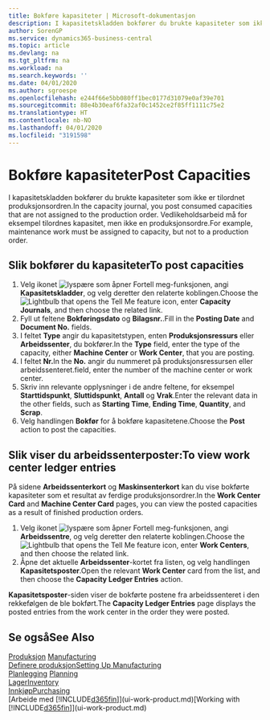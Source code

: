 ```yaml
---
title: Bokføre kapasiteter | Microsoft-dokumentasjon
description: I kapasitetskladden bokfører du brukte kapasiteter som ikke er tilordnet produksjonsordren. Vedlikeholdsarbeid må for eksempel tilordnes kapasitet, men ikke en produksjonsordre.
author: SorenGP
ms.service: dynamics365-business-central
ms.topic: article
ms.devlang: na
ms.tgt_pltfrm: na
ms.workload: na
ms.search.keywords: ''
ms.date: 04/01/2020
ms.author: sgroespe
ms.openlocfilehash: e244f66e5bb080ff1bec0177d31079e0af39e701
ms.sourcegitcommit: 88e4b30eaf6fa32af0c1452ce2f85ff1111c75e2
ms.translationtype: HT
ms.contentlocale: nb-NO
ms.lasthandoff: 04/01/2020
ms.locfileid: "3191598"
---
```

# <a name="post-capacities"></a><span data-ttu-id="332a7-104">Bokføre kapasiteter</span><span class="sxs-lookup"><span data-stu-id="332a7-104">Post Capacities</span></span>
<span data-ttu-id="332a7-105">I kapasitetskladden bokfører du brukte kapasiteter som ikke er tilordnet produksjonsordren.</span><span class="sxs-lookup"><span data-stu-id="332a7-105">In the capacity journal, you post consumed capacities that are not assigned to the production order.</span></span> <span data-ttu-id="332a7-106">Vedlikeholdsarbeid må for eksempel tilordnes kapasitet, men ikke en produksjonsordre.</span><span class="sxs-lookup"><span data-stu-id="332a7-106">For example, maintenance work must be assigned to capacity, but not to a production order.</span></span>  

## <a name="to-post-capacities"></a><span data-ttu-id="332a7-107">Slik bokfører du kapasiteter</span><span class="sxs-lookup"><span data-stu-id="332a7-107">To post capacities</span></span>  
1.  <span data-ttu-id="332a7-108">Velg ikonet ![lyspære som åpner Fortell meg-funksjonen](media/ui-search/search_small.png "Fortell hva du vil gjøre"), angi **Kapasitetskladder**, og velg deretter den relaterte koblingen.</span><span class="sxs-lookup"><span data-stu-id="332a7-108">Choose the ![Lightbulb that opens the Tell Me feature](media/ui-search/search_small.png "Tell me what you want to do") icon, enter **Capacity Journals**, and then choose the related link.</span></span>  
2.  <span data-ttu-id="332a7-109">Fyll ut feltene **Bokføringsdato** og **Bilagsnr.**.</span><span class="sxs-lookup"><span data-stu-id="332a7-109">Fill in the **Posting Date** and **Document No.** fields.</span></span>  
3.  <span data-ttu-id="332a7-110">I feltet **Type** angir du kapasitetstypen, enten **Produksjonsressurs** eller **Arbeidssenter**, du bokfører.</span><span class="sxs-lookup"><span data-stu-id="332a7-110">In the **Type** field, enter the type of the capacity, either **Machine Center** or **Work Center**, that you are posting.</span></span>  
4.  <span data-ttu-id="332a7-111">I feltet **Nr.**</span><span class="sxs-lookup"><span data-stu-id="332a7-111">In the **No.**</span></span> <span data-ttu-id="332a7-112">angir du nummeret på produksjonsressursen eller arbeidssenteret.</span><span class="sxs-lookup"><span data-stu-id="332a7-112">field, enter the number of the machine center or work center.</span></span>  
5.  <span data-ttu-id="332a7-113">Skriv inn relevante opplysninger i de andre feltene, for eksempel **Starttidspunkt**, **Sluttidspunkt**, **Antall** og **Vrak**.</span><span class="sxs-lookup"><span data-stu-id="332a7-113">Enter the relevant data in the other fields, such as **Starting Time**, **Ending Time**, **Quantity**, and **Scrap**.</span></span>  
6.  <span data-ttu-id="332a7-114">Velg handlingen **Bokfør** for å bokføre kapasitetene.</span><span class="sxs-lookup"><span data-stu-id="332a7-114">Choose the **Post** action to post the capacities.</span></span>  

## <a name="to-view-work-center-ledger-entries"></a><span data-ttu-id="332a7-115">Slik viser du arbeidssenterposter:</span><span class="sxs-lookup"><span data-stu-id="332a7-115">To view work center ledger entries</span></span>  
<span data-ttu-id="332a7-116">På sidene **Arbeidssenterkort** og **Maskinsenterkort** kan du vise bokførte kapasiteter som et resultat av ferdige produksjonsordrer.</span><span class="sxs-lookup"><span data-stu-id="332a7-116">In the **Work Center Card** and **Machine Center Card** pages, you can view the posted capacities as a result of finished production orders.</span></span>    
1.  <span data-ttu-id="332a7-117">Velg ikonet ![lyspære som åpner Fortell meg-funksjonen](media/ui-search/search_small.png "Fortell hva du vil gjøre"), angi **Arbeidssentre**, og velg deretter den relaterte koblingen.</span><span class="sxs-lookup"><span data-stu-id="332a7-117">Choose the ![Lightbulb that opens the Tell Me feature](media/ui-search/search_small.png "Tell me what you want to do") icon, enter **Work Centers**, and then choose the related link.</span></span>  
2.  <span data-ttu-id="332a7-118">Åpne det aktuelle **Arbeidssenter**-kortet fra listen, og velg handlingen **Kapasitetsposter**.</span><span class="sxs-lookup"><span data-stu-id="332a7-118">Open the relevant **Work Center** card from the list, and then choose the **Capacity Ledger Entries** action.</span></span>  

<span data-ttu-id="332a7-119">**Kapasitetsposter**-siden viser de bokførte postene fra arbeidssenteret i den rekkefølgen de ble bokført.</span><span class="sxs-lookup"><span data-stu-id="332a7-119">The **Capacity Ledger Entries** page displays the posted entries from the work center in the order they were posted.</span></span>   

## <a name="see-also"></a><span data-ttu-id="332a7-120">Se også</span><span class="sxs-lookup"><span data-stu-id="332a7-120">See Also</span></span>  
<span data-ttu-id="332a7-121">[Produksjon](production-manage-manufacturing.md)  </span><span class="sxs-lookup"><span data-stu-id="332a7-121">[Manufacturing](production-manage-manufacturing.md)  </span></span>  
[<span data-ttu-id="332a7-122">Definere produksjon</span><span class="sxs-lookup"><span data-stu-id="332a7-122">Setting Up Manufacturing</span></span>](production-configure-production-processes.md)  
<span data-ttu-id="332a7-123">[Planlegging](production-planning.md)    </span><span class="sxs-lookup"><span data-stu-id="332a7-123">[Planning](production-planning.md)    </span></span>  
[<span data-ttu-id="332a7-124">Lager</span><span class="sxs-lookup"><span data-stu-id="332a7-124">Inventory</span></span>](inventory-manage-inventory.md)  
[<span data-ttu-id="332a7-125">Innkjøp</span><span class="sxs-lookup"><span data-stu-id="332a7-125">Purchasing</span></span>](purchasing-manage-purchasing.md)  
<span data-ttu-id="332a7-126">[Arbeide med [!INCLUDE[d365fin](includes/d365fin_md.md)]](ui-work-product.md)</span><span class="sxs-lookup"><span data-stu-id="332a7-126">[Working with [!INCLUDE[d365fin](includes/d365fin_md.md)]](ui-work-product.md)</span></span>
